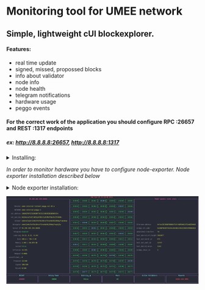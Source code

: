 # Monitoring tool for UMEE network

## Simple, lightweight cUI blockexplorer.


#### Features:
* real time update
* signed, missed, propossed blocks
* info about validator
* node info
* node health
* telegram notifications
* hardware usage
* peggo events


#### For the correct work of the application you should configure RPC :26657 and REST :1317 endpoints

##### ex: http://8.8.8.8:26657, http://8.8.8.8:1317


<details>
  <summary>Installing:</summary>
  
  #### Technically, the installation itself is cloning the repo, setting dependencies, and providing 6 variables

```sh
$ cd && git clone https://github.com/Northa/cosmosvanity.git && cd cosmosvanity
$ sudo apt install python3-pip
$ pip3 install pipenv
$ pipenv sync

```
  Next open config.py in editor and replace required variables with your values.
  
  Once configured you can run the app by following:
  
  ```$ pipenv run python lion.py ```
</details>

_In order to monitor hardware you have to configure node-exporter._
 _Node exporter installation described below_

<details>
  <summary>Node exporter installation:</summary>
  
```sh
 
cd && wget https://github.com/prometheus/node_exporter/releases/download/v1.3.0/node_exporter-1.3.0.linux-amd64.tar.gz && \
tar xvf node_exporter-1.3.0.linux-amd64.tar.gz && \
rm node_exporter-1.3.0.linux-amd64.tar.gz && \
sudo mv node_exporter-1.3.0.linux-amd64 node_exporter && \
chmod +x $HOME/node_exporter/node_exporter && \
sudo mv $HOME/node_exporter/node_exporter /usr/bin && \
rm -Rvf $HOME/node_exporter/

sudo tee /etc/systemd/system/exporterd.service > /dev/null <<EOF
[Unit]
Description=node_exporter
After=network-online.target
[Service]
User=$USER
ExecStart=/usr/bin/node_exporter
Restart=always
RestartSec=3
LimitNOFILE=65535
[Install]
WantedBy=multi-user.target
EOF

sudo systemctl daemon-reload && \
sudo systemctl enable exporterd && \
sudo systemctl restart exporterd
```
  
  Node exporter by default working on port :9100
  
After installation node_exporter metrics should be available
by folowing address: http://your_ip:9100

[Node_exporter guide](https://prometheus.io/docs/guides/node-exporter/)
</details>

![Alt text](https://raw.githubusercontent.com/Northa/lion/main/screen/scr1.png?raw=true "Title")

